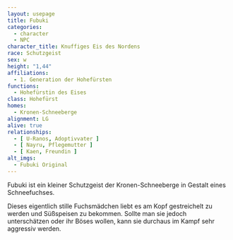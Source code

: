 ```yaml
---
layout: usepage
title: Fubuki
categories:
  - character
  - NPC
character_title: Knuffiges Eis des Nordens
race: Schutzgeist
sex: w
height: "1,44"
affiliations:
  - 1. Generation der Hohefürsten
functions:
  - Hohefürstin des Eises
class: Hohefürst
homes:
  - Kronen-Schneeberge
alignment: LG
alive: true
relationships:
  - [ U-Ranos, Adoptivvater ]
  - [ Nayru, Pflegemutter ]
  - [ Kaen, Freundin ]
alt_imgs:
  - Fubuki Original
---
```


Fubuki ist ein kleiner Schutzgeist der Kronen-Schneeberge in Gestalt eines Schneefuchses.

Dieses eigentlich stille Fuchsmädchen liebt es am Kopf gestreichelt zu werden und Süßspeisen zu bekommen. Sollte man sie
jedoch unterschätzen oder ihr Böses wollen, kann sie durchaus im Kampf sehr aggressiv werden.